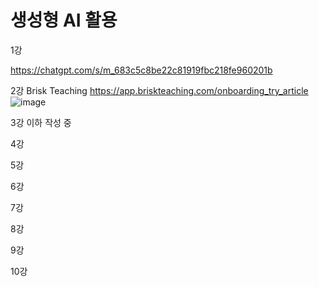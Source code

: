 # 생성형 AI 활용

1강 

https://chatgpt.com/s/m_683c5c8be22c81919fbc218fe960201b

2강
Brisk Teaching
https://app.briskteaching.com/onboarding_try_article
![image](https://github.com/user-attachments/assets/4542b014-123c-44dc-888a-9ffb3cc0a0a8)


3강
이하 작성 중

4강

5강

6강

7강

8강

9강

10강


